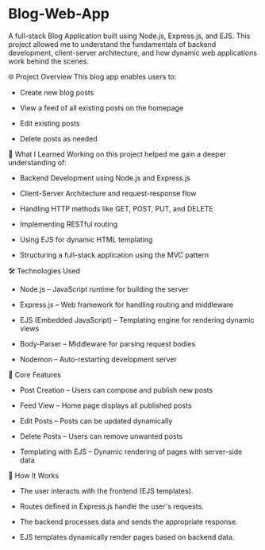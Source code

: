 # Blog-Web-App

A full-stack Blog Application built using Node.js, Express.js, and EJS. This project allowed me to understand the fundamentals of backend development, client-server architecture, and how dynamic web applications work behind the scenes.

🌐 Project Overview
This blog app enables users to:

* Create new blog posts

* View a feed of all existing posts on the homepage

* Edit existing posts

* Delete posts as needed

🧠 What I Learned
Working on this project helped me gain a deeper understanding of:

* Backend Development using Node.js and Express.js

*  Client-Server Architecture and request-response flow

*  Handling HTTP methods like GET, POST, PUT, and DELETE

* Implementing RESTful routing

*  Using EJS for dynamic HTML templating

*  Structuring a full-stack application using the MVC pattern

🛠️ Technologies Used
* Node.js – JavaScript runtime for building the server

* Express.js – Web framework for handling routing and middleware

* EJS (Embedded JavaScript) – Templating engine for rendering dynamic views

* Body-Parser – Middleware for parsing request bodies

* Nodemon – Auto-restarting development server

📌 Core Features
*  Post Creation – Users can compose and publish new posts

*  Feed View – Home page displays all published posts

* Edit Posts – Posts can be updated dynamically

*  Delete Posts – Users can remove unwanted posts

* Templating with EJS – Dynamic rendering of pages with server-side data

🚀 How It Works

* The user interacts with the frontend (EJS templates).

* Routes defined in Express.js handle the user's requests.

* The backend processes data and sends the appropriate response.

* EJS templates dynamically render pages based on backend data.
